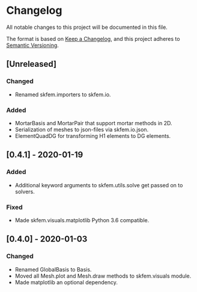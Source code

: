 # Changelog
All notable changes to this project will be documented in this file.

The format is based on [Keep a Changelog](https://keepachangelog.com/en/1.0.0/),
and this project adheres to [Semantic Versioning](https://semver.org/spec/v2.0.0.html).

## [Unreleased]

### Changed
- Renamed skfem.importers to skfem.io.

### Added
- MortarBasis and MortarPair that support mortar methods in 2D.
- Serialization of meshes to json-files via skfem.io.json.
- ElementQuadDG for transforming H1 elements to DG elements.

## [0.4.1] - 2020-01-19

### Added
- Additional keyword arguments to skfem.utils.solve get passed on to solvers.

### Fixed
- Made skfem.visuals.matplotlib Python 3.6 compatible.

## [0.4.0] - 2020-01-03

### Changed
- Renamed GlobalBasis to Basis.
- Moved all Mesh.plot and Mesh.draw methods to skfem.visuals module.
- Made matplotlib an optional dependency.

